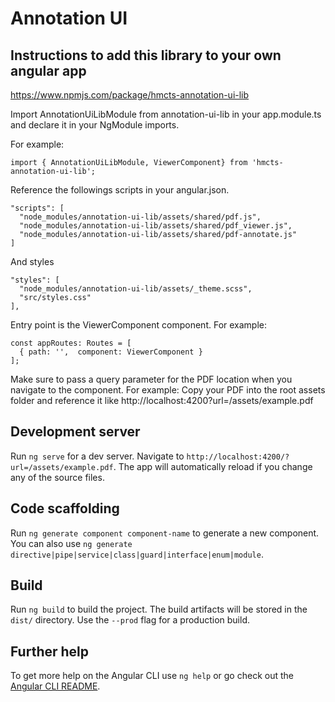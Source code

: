 # Annotation UI

## Instructions to add this library to your own angular app
https://www.npmjs.com/package/hmcts-annotation-ui-lib

Import AnnotationUiLibModule from annotation-ui-lib in your app.module.ts and declare it in your NgModule imports.

For example:
```
import { AnnotationUiLibModule, ViewerComponent} from 'hmcts-annotation-ui-lib';
```

Reference the followings scripts in your angular.json.
```
"scripts": [
  "node_modules/annotation-ui-lib/assets/shared/pdf.js",
  "node_modules/annotation-ui-lib/assets/shared/pdf_viewer.js",
  "node_modules/annotation-ui-lib/assets/shared/pdf-annotate.js"
]
```

And styles
```
"styles": [
  "node_modules/annotation-ui-lib/assets/_theme.scss",
  "src/styles.css"
],
```

Entry point is the ViewerComponent component. For example:
```
const appRoutes: Routes = [
  { path: '',  component: ViewerComponent }
]; 
```

Make sure to pass a query parameter for the PDF location when you navigate to the component. For example:
Copy your PDF into the root assets folder and reference it like http://localhost:4200?url=/assets/example.pdf


## Development server

Run `ng serve` for a dev server. Navigate to `http://localhost:4200/?url=/assets/example.pdf`. The app will automatically reload if you change any of the source files.

## Code scaffolding

Run `ng generate component component-name` to generate a new component. You can also use `ng generate directive|pipe|service|class|guard|interface|enum|module`.

## Build

Run `ng build` to build the project. The build artifacts will be stored in the `dist/` directory. Use the `--prod` flag for a production build.

## Further help

To get more help on the Angular CLI use `ng help` or go check out the [Angular CLI README](https://github.com/angular/angular-cli/blob/master/README.md).
